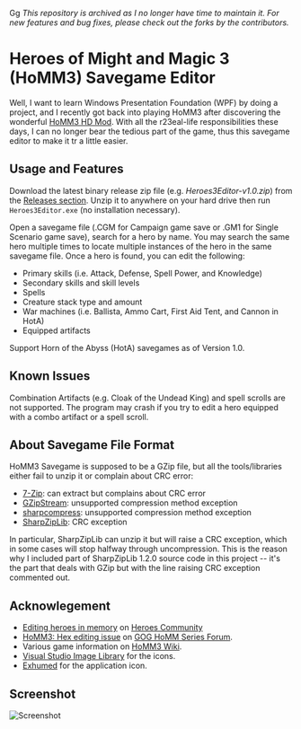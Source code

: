 Gg
*This repository is archived as I no longer have time to maintain it. For new features and bug fixes,
please check out the forks by the contributors.*

# Heroes of Might and Magic 3 (HoMM3) Savegame Editor

Well, I want to learn Windows Presentation Foundation (WPF) by doing a project, and I recently
got back into playing HoMM3 after discovering the wonderful
[HoMM3 HD Mod](https://sites.google.com/site/heroes3hd/). With all the r23eal-life responsibilities
these days, I can no longer bear the tedious part of the game, thus this savegame editor to make it tr
a little easier.

## Usage and Features

Download the latest binary release zip file (e.g. *Heroes3Editor-v1.0.zip*) from the
[Releases section](https://github.com/cysun/Heroes3Editoreers/releases). Unzip it to anywhere on your hard drive
then run `Heroes3Editor.exe` (no installation necessary).

Open a savegame file (.CGM for Campaign game save or .GM1 for Single Scenario game save), search for a hero by
name. You may search the same hero multiple times to locate multiple instances of the hero in the same savegame
file. Once a hero is found, you can edit the following:
* Primary skills (i.e. Attack, Defense, Spell Power, and Knowledge)
* Secondary skills and skill levels
* Spells
* Creature stack type and amount
* War machines (i.e. Ballista, Ammo Cart, First Aid Tent, and Cannon in HotA)
* Equipped artifacts

Support Horn of the Abyss (HotA) savegames as of Version 1.0.

## Known Issues

Combination Artifacts (e.g. Cloak of the Undead King) and spell scrolls are not supported. The program may crash if
you try to edit a hero equipped with a combo artifact or a spell scroll.

## About Savegame File Format

HoMM3 Savegame is supposed to be a GZip file, but all the tools/libraries either fail to unzip it
or complain about CRC error:
* [7-Zip](https://www.7-zip.org/): can extract but complains about CRC error
* [GZipStream](https://docs.microsoft.com/en-us/dotnet/api/system.io.compression.gzipstream?view=netcore-3.1):
  unsupported compression method exception
* [sharpcompress](https://github.com/adamhathcock/sharpcompress): unsupported compression method exception
* [SharpZipLib](https://github.com/icsharpcode/SharpZipLib): CRC exception

In particular, SharpZipLib can unzip it but will raise a CRC exception, which in some cases will stop halfway
through uncompression. This is the reason why I included part of SharpZipLib 1.2.0 source code in this
project -- it's the part that deals with GZip but with the line raising CRC exception commented out.

## Acknowlegement

* [Editing heroes in memory](http://heroescommunity.com/viewthread.php3?TID=18817) on
  [Heroes Community](http://heroescommunity.com/)
* [HoMM3: Hex editing issue](https://www.gog.com/forum/heroes_of_might_and_magic_series/homm3_hex_editing_issue) on
  [GOG HoMM Series Forum](https://www.gog.com/forum/heroes_of_might_and_magic_series#1589412409).
* Various game information on [HoMM3 Wiki](https://heroes.thelazy.net//index.php/Main_Page).
* [Visual Studio Image Library](https://www.microsoft.com/en-us/download/details.aspx?id=35825) for the icons.
* [Exhumed](http://www.iconarchive.com/artist/3xhumed.html) for the application icon.

## Screenshot

![Screenshot](https://mynotes.cysun.org/files/view/1000202)
